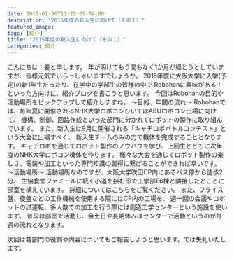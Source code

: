 ```yaml
---
date: 2015-01-30T11:25:05-04:00
description: "2015年度の新入生に向けて（その１）"
featured_image: 
tags: [紹介]
title: "2015年度の新入生に向けて（その１）"
categories: 紹介
---
```


こんにちは！姜と申します。
年が明けてもう間もなく1か月が経とうとしていますが、皆様元気でいらっしゃいますでしょうか。
2015年度に大阪大学に入学(予定)の新1年生だったり、在学中の学部生の皆様の中で
Robohanに興味がある！といった方向けに、紹介ブログを書こうと思います。
今回はRobohanの目的や活動場所をピックアップして紹介しますね。
～目的、年間の流れ～
Robohanでは、毎年夏に開催されるNHK大学ロボコンひいてはABUロボコン出場に向けて、
機構、制御、回路作成といった部門に分かれてロボットの製作に取り組んでいます。
また、新入生は9月に開催される「キャチロボバトルコンテスト」という大会に出場すべく、
新入生チームのみの力で機体を完成することとなります。
キャチロボを通じてロボット製作のノウハウを学び、上回生とともに次年度のNHK大学ロボコン機体を作ります。
様々な大会を通じてロボット製作の楽しさ、電装や加工といった専門知識の習得に繋げることができれば幸いです。
～活動場所～
活動場所なのですが、大阪大学吹田CP内にあるバス停から徒歩2分、
生協食堂ファミールに続く小道を挟む形で工学部E6棟と隣接したところに部室を構えています。
詳細についてはこちらをご覧ください。
また、フライス盤、旋盤などの工作機械を使用する際にはCP内の工場を、
週一回の会議やロボットの試運転、多人数での加工を行う際には創造工学センターという施設を使います。
普段は部室で活動し、金土日や長期休みはセンターで活動というのが毎週の流れとなります。
 
次回は各部門の役割や内容についてもご報告しようと思います。では失礼いたします。
